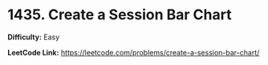 # 1435. Create a Session Bar Chart

**Difficulty:** Easy

**LeetCode Link:** https://leetcode.com/problems/create-a-session-bar-chart/

